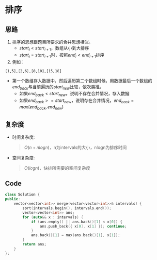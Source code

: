 # 排序
## 思路
1. 排序的思想跟题目所要求的合并思想相似。
   - $start_i<start_{i+1}$，数组从小到大排序
   - $start_i=start_{i+1}$时，按照$end_i<end_{i+1}$排序
2. 例如：
```
[1,5],[2,6],[8,10],[15,18]
```
- 第一个数组存入数据中，然后遍历第二个数组时候，用数据最后一个数组的$end_{back}$与当前遍历的$start_{new}$比较，依次类推。
  - 如果$end_{back}<start_{new}$，说明不存在合并情况，存入数据
  - 如果$end_{back}>=start_{new}$，说明存在合并情况，$end_{back}=max(end_{back},end_{new})$
## 复杂度
- 时间复杂度:
  > $O(n+nlogn)$，n为intervals的大小，nlogn为排序时间
- 空间复杂度:
  > $O(logn)$，快排所需要的空间复杂度

## Code
```C++ []
class Solution {
public:
    vector<vector<int>> merge(vector<vector<int>>& intervals) {
        sort(intervals.begin(), intervals.end());
        vector<vector<int>> ans;
        for (auto&& x : intervals) {
            if (ans.empty() || ans.back()[1] < x[0]) {
                ans.push_back({ x[0], x[1] }); continue;
            }
            ans.back()[1] = max(ans.back()[1], x[1]);
        }
        return ans;
    }
};
```